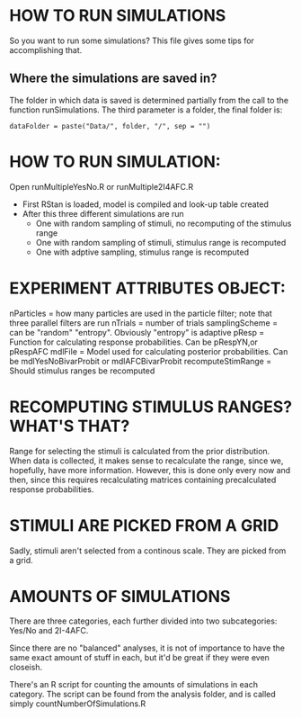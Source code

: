 # HOW TO RUN SIMULATIONS

So you want to run some simulations? This file gives some tips for accomplishing that.

## Where the simulations are saved in? 

The folder in which data is saved is determined partially from the call to the 
function runSimulations. The third parameter is a folder, the final folder is:

    dataFolder = paste("Data/", folder, "/", sep = "")

# HOW TO RUN SIMULATION:

Open runMultipleYesNo.R or runMultiple2I4AFC.R
- First RStan is loaded, model is compiled and look-up table created
- After this three different simulations are run
  - One with random sampling of stimuli, no recomputing of the stimulus range
  - One with random sampling of stimuli, stimulus range is recomputed
  - One with adptive sampling, stimulus range is recomputed

# EXPERIMENT ATTRIBUTES OBJECT:

nParticles     = how many particles are used in the particle filter; note that three parallel filters are run
nTrials        = number of trials
samplingScheme = can be "random" "entropy". Obviously "entropy" is adaptive
pResp          = Function for calculating response probabilities. Can be pRespYN,or pRespAFC
mdlFile        = Model used for calculating posterior probabilities. Can be mdlYesNoBivarProbit or mdlAFCBivarProbit
recomputeStimRange = Should stimulus ranges be recomputed

# RECOMPUTING STIMULUS RANGES? WHAT'S THAT?

Range for selecting the stimuli is calculated from the prior distribution.  When data is collected, it makes  sense to recalculate the range, since we, hopefully, have more information. However, this is done only every now and then, since this requires recalculating matrices containing precalculated response probabilities.

# STIMULI ARE PICKED FROM A GRID

Sadly, stimuli aren't selected  from a continous scale. They are picked from a grid.  

# AMOUNTS OF SIMULATIONS

There are three categories, each further divided into two subcategories: Yes/No and 2I-4AFC. 

Since there are no "balanced" analyses, it is not of importance to have the same exact amount of stuff in each, but it'd be great if they were even closeish. 

There's an R script for counting the amounts of simulations in each category. The script can be found from the analysis folder, and is called simply countNumberOfSimulations.R

 
